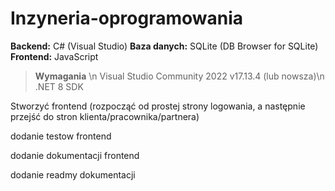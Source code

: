 # Inzyneria-oprogramowania

**Backend:** C# (Visual Studio)
**Baza danych:** SQLite (DB Browser for SQLite)
**Frontend:** JavaScript

>**Wymagania** \n
Visual Studio Community 2022 v17.13.4 (lub nowsza)\n
.NET 8 SDK

Stworzyć frontend (rozpocząć od prostej strony logowania, a następnie przejść do stron klienta/pracownika/partnera)

dodanie testow frontend

dodanie dokumentacji frontend


dodanie readmy dokumentacji
